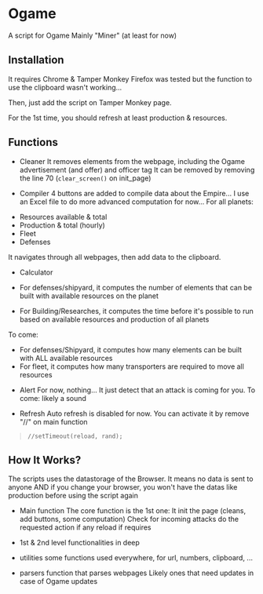 # Ogame
A script for Ogame
Mainly "Miner" (at least for now)

## Installation
It requires Chrome & Tamper Monkey
Firefox was tested but the function to use the clipboard wasn't working...

Then, just add the script on Tamper Monkey page.

For the 1st time, you should refresh at least production & resources.

## Functions
* Cleaner
It removes elements from the webpage, including the Ogame advertisement (and offer) and officer tag
It can be removed by removing the line 70 (`clear_screen()` on init_page)

* Compiler
4 buttons are added to compile data about the Empire... I use an Excel file to do more advanced computation for now...
For all planets:
+ Resources available & total
+ Production & total (hourly)
+ Fleet
+ Defenses

It navigates through all webpages, then add data to the clipboard.

* Calculator
+ For defenses/shipyard, it computes the number of elements that can be built with available resources on the planet

+ For Building/Researches, it computes the time before it's possible to run based on available resources and production of all planets

To come:
+ For defenses/Shipyard, it computes how many elements can be built with ALL available resources
+ For fleet, it computes how many transporters are required to move all resources

* Alert
For now, nothing... It just detect that an attack is coming for you.
To come: likely a sound

* Refresh
Auto refresh is disabled for now.
You can activate it by remove "//" on main function
> `//setTimeout(reload, rand);
`

## How It Works?
The scripts uses the datastorage of the Browser. It means no data is sent to anyone AND if you change your browser, you won't have the datas like production before using the script again

* Main function
The core function is the 1st one:
It init the page (cleans, add buttons, some computation)
Check for incoming attacks
do the requested action if any
reload if requires

* 1st & 2nd level
functionalities in deep

* utilities
some functions used everywhere, for url, numbers, clipboard, ...

* parsers
function that parses webpages
Likely ones that need updates in case of Ogame updates
